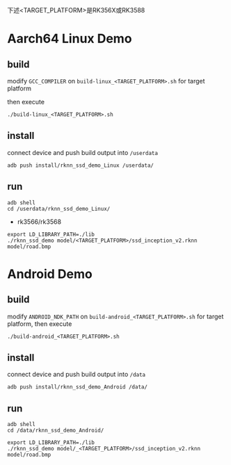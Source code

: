 下述<TARGET_PLATFORM>是RK356X或RK3588
# Aarch64 Linux Demo
## build

modify `GCC_COMPILER` on `build-linux_<TARGET_PLATFORM>.sh` for target platform

 then execute

```
./build-linux_<TARGET_PLATFORM>.sh
```

## install

connect device and push build output into `/userdata`

```
adb push install/rknn_ssd_demo_Linux /userdata/
```

## run

```
adb shell
cd /userdata/rknn_ssd_demo_Linux/
```

- rk3566/rk3568
```
export LD_LIBRARY_PATH=./lib
./rknn_ssd_demo model/<TARGET_PLATFORM>/ssd_inception_v2.rknn model/road.bmp
```


# Android Demo
## build

modify `ANDROID_NDK_PATH` on `build-android_<TARGET_PLATFORM>.sh` for target platform, then execute

```
./build-android_<TARGET_PLATFORM>.sh
```

## install

connect device and push build output into `/data`

```
adb push install/rknn_ssd_demo_Android /data/
```

## run

```
adb shell
cd /data/rknn_ssd_demo_Android/
```

```
export LD_LIBRARY_PATH=./lib
./rknn_ssd_demo model/_<TARGET_PLATFORM>/ssd_inception_v2.rknn model/road.bmp
```